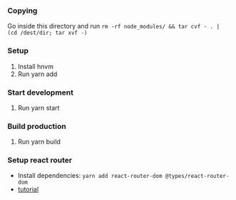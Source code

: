 ### Copying
Go inside this directory and run `rm -rf node_modules/ && tar cvf - . | (cd /dest/dir; tar xvf -)`

### Setup
1. Install hnvm
2. Run yarn add

### Start development
1. Run yarn start

### Build production
1. Run yarn build

### Setup react router
- Install dependencies: `yarn add react-router-dom @types/react-router-dom`
- [tutorial](https://www.robinwieruch.de/react-router/)